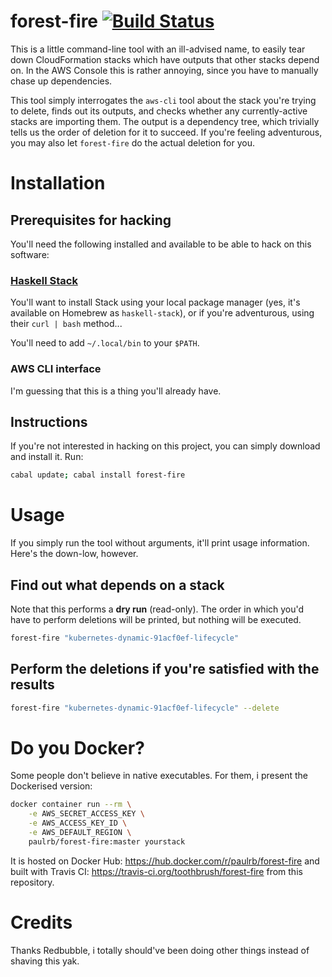 # forest-fire [![Build Status](https://travis-ci.org/toothbrush/forest-fire.svg?branch=master)](https://travis-ci.org/toothbrush/forest-fire)

This is a little command-line tool with an ill-advised name, to easily
tear down CloudFormation stacks which have outputs that other stacks
depend on.  In the AWS Console this is rather annoying, since you have
to manually chase up dependencies.

This tool simply interrogates the `aws-cli` tool about the stack
you're trying to delete, finds out its outputs, and checks whether any
currently-active stacks are importing them.  The output is a
dependency tree, which trivially tells us the order of deletion for it
to succeed.  If you're feeling adventurous, you may also let
`forest-fire` do the actual deletion for you.

# Installation

## Prerequisites for hacking

You'll need the following installed and available to be able to hack
on this software:

### [Haskell Stack](https://docs.haskellstack.org/en/stable/README/)

You'll want to install Stack using your local package manager (yes,
it's available on Homebrew as `haskell-stack`), or if you're
adventurous, using their `curl | bash` method...

You'll need to add `~/.local/bin` to your `$PATH`.

### AWS CLI interface

I'm guessing that this is a thing you'll already have.

## Instructions

If you're not interested in hacking on this project, you can simply
download and install it.  Run:

```sh
cabal update; cabal install forest-fire
```

# Usage

If you simply run the tool without arguments, it'll print usage
information.  Here's the down-low, however.

## Find out what depends on a stack

Note that this performs a **dry run** (read-only).  The order in which
you'd have to perform deletions will be printed, but nothing will be
executed.

```sh
forest-fire "kubernetes-dynamic-91acf0ef-lifecycle"
```

## Perform the deletions if you're satisfied with the results

```sh
forest-fire "kubernetes-dynamic-91acf0ef-lifecycle" --delete
```

# Do you Docker?

Some people don't believe in native executables.  For them, i present
the Dockerised version:

```sh
docker container run --rm \
    -e AWS_SECRET_ACCESS_KEY \
    -e AWS_ACCESS_KEY_ID \
    -e AWS_DEFAULT_REGION \
    paulrb/forest-fire:master yourstack
```

It is hosted on Docker Hub: https://hub.docker.com/r/paulrb/forest-fire
and built with Travis CI: https://travis-ci.org/toothbrush/forest-fire
from this repository.

# Credits

Thanks Redbubble, i totally should've been doing other things instead
of shaving this yak.
